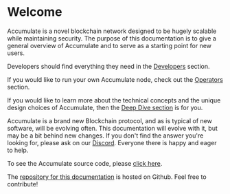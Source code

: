 # Welcome

Accumulate is a novel blockchain network designed to be hugely scalable while maintaining security. The purpose of this documentation is to give a general overview of Accumulate and to serve as a starting point for new users.

Developers should find everything they need in the [Developers](broken-reference) section.

If you would like to run your own Accumulate node, check out the [Operators](broken-reference) section.

If you would like to learn more about the technical concepts and the unique design choices of Accumulate, then the [Deep Dive section](broken-reference) is for you.

Accumulate is a brand new Blockchain protocol, and as is typical of new software, will be evolving often. This documentation will evolve with it, but may be a bit behind new changes. If you don't find the answer you're looking for, please ask on our [Discord](https://discord.gg/CYnaF8w2C2). Everyone there is happy and eager to help.





To see the Accumulate source code, please [click here](https://github.com/AccumulateNetwork/accumulated).

The [repository for this documentation](https://github.com/AccumulateNetwork/accumulate-docs) is hosted on Github. Feel free to contribute!
